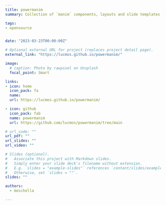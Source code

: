 ```yaml
---
title: powermanim
summary: Collection of `manim` components, layouts and slide templates aimed to ease the development of animations, with particular focus on live presentations.

tags:
- opensource


date: "2023-03-23T00:00:00Z"

# Optional external URL for project (replaces project detail page).
external_link: "https://lucmos.github.io/powermanim/"

image:
  # caption: Photo by rawpixel on Unsplash
  focal_point: Smart

links:
- icon: home
  icon_pack: fa
  name:
  url: https://lucmos.github.io/powermanim/

- icon: github
  icon_pack: fab
  name: powermanim
  url: https://github.com/lucmos/powermanim/tree/main

# url_code: ""
url_pdf: ""
url_slides: ""
url_video: ""

# Slides (optional).
#   Associate this project with Markdown slides.
#   Simply enter your slide deck's filename without extension.
#   E.g. `slides = "example-slides"` references `content/slides/example-slides.md`.
#   Otherwise, set `slides = ""`.
slides: ""

authors:
  - moschella

---
```

